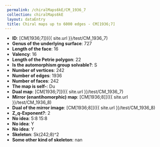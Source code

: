```yaml
--- 
 permalink: /chiralMaps6kE/CM_1936_7 
 collection: chiralMaps6kE
 layout: dataEntry
 title: Chiral maps up to 6000 edges - CM[1936;7]
---
```


- **ID**: [CM[1936;7]]({{ site.url }}/test/CM_1936_7)
- **Genus of the underlying surface**: 727
- **Length of the face**: 16
- **Valency**: 16
- **Length of the Petrie polygon**: 22
- **Is the automorphism group solvable?**: S
- **Number of vertices**: 242
- **Number of edges**: 1936
- **Number of faces**: 242
- **The map is self-**: Du
- **Dual map**: [CM[1936;7]]({{ site.url }}/test/CM_1936_7)
- **Mirror (enantihomorphic) map**: [CM[1936;8]]({{ site.url }}/test/CM_1936_8)
- **Dual of the mirror image**: [CM[1936;8]]({{ site.url }}/test/CM_1936_8)
- **Z_q-Exponent?**: 2
- **No idea**:  5:8 15:8
- **No idea**: Y
- **No idea**: Y
- **Skeleton**: Sk(242;8)^2
- **Some other kind of skeleton**: nan
